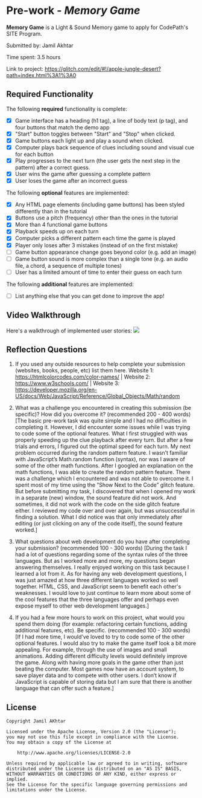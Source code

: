 # Pre-work - *Memory Game*

**Memory Game** is a Light & Sound Memory game to apply for CodePath's SITE Program. 

Submitted by: Jamil Akhtar

Time spent: 3.5 hours

Link to project: https://glitch.com/edit/#!/apple-jungle-desert?path=index.html%3A1%3A0

## Required Functionality

The following **required** functionality is complete:

* [x] Game interface has a heading (h1 tag), a line of body text (p tag), and four buttons that match the demo app
* [x] "Start" button toggles between "Start" and "Stop" when clicked. 
* [x] Game buttons each light up and play a sound when clicked. 
* [x] Computer plays back sequence of clues including sound and visual cue for each button
* [x] Play progresses to the next turn (the user gets the next step in the pattern) after a correct guess. 
* [x] User wins the game after guessing a complete pattern
* [x] User loses the game after an incorrect guess

The following **optional** features are implemented:

* [x] Any HTML page elements (including game buttons) has been styled differently than in the tutorial
* [x] Buttons use a pitch (frequency) other than the ones in the tutorial
* [x] More than 4 functional game buttons
* [x] Playback speeds up on each turn
* [x] Computer picks a different pattern each time the game is played
* [x] Player only loses after 3 mistakes (instead of on the first mistake)
* [ ] Game button appearance change goes beyond color (e.g. add an image)
* [ ] Game button sound is more complex than a single tone (e.g. an audio file, a chord, a sequence of multiple tones)
* [ ] User has a limited amount of time to enter their guess on each turn

The following **additional** features are implemented:

- [ ] List anything else that you can get done to improve the app!

## Video Walkthrough

Here's a walkthrough of implemented user stories:
![](https://i.imgur.com/LC7DRGk.gif)






## Reflection Questions
1. If you used any outside resources to help complete your submission (websites, books, people, etc) list them here. 
Website 1: https://htmlcolorcodes.com/color-names/ |
Website 2: https://www.w3schools.com/ |
Website 3: https://developer.mozilla.org/en-US/docs/Web/JavaScript/Reference/Global_Objects/Math/random

2. What was a challenge you encountered in creating this submission (be specific)? How did you overcome it? (recommended 200 - 400 words) 
[The basic pre-work task was quite simple and I had no difficulties in completing it. However, I did encounter some issues while I was trying to code some of the optional features. What I first struggled with was properly speeding up the clue playback after every turn. But after a few trials and errors, I figured out the optimal speed for each turn. My next problem occurred during the random pattern feature. I wasn’t familiar with JavaScript’s Math.random function (syntax), nor was I aware of some of the other math functions. After I googled an explanation on the math functions, I was able to create the random pattern feature. 
There was a challenge which I encountered and was not able to overcome it. I spent most of my time using the “Show Next to the Code” glitch feature. But before submitting my task, I discovered that when I opened my work in a separate (new) window, the sound feature did not work. And sometimes, it did not work with the code on the side glitch feature either. I reviewed my code over and over again, but was unsuccessful in finding a solution. What I did notice was that only immediately after editing (or just clicking on any of the code itself), the sound feature worked.] 


3. What questions about web development do you have after completing your submission? (recommended 100 - 300 words) 
[During the task I had a lot of questions regarding some of the syntax rules of the three languages. But as I worked more and more, my questions began answering themselves. I really enjoyed working on this task because I learned a lot from it. As for having any web development questions, I was just amazed at how three different languages worked so well together. HTML, CSS, and JavaScript seem to benefit each other's weaknesses. I would love to just continue to learn more about some of the cool features that the three languages offer and perhaps even expose myself to other web development languages.]

4. If you had a few more hours to work on this project, what would you spend them doing (for example: refactoring certain functions, adding additional features, etc). Be specific. (recommended 100 - 300 words) 
[If I had more time, I would’ve loved to try to code some of the other optional features. I would also try to make the game itself look a bit more appealing. For example, through the use of images and small animations. Adding different difficulty levels would definitely improve the game. Along with having more goals in the game other than just beating the computer. Most games now have an account system, to save player data and to compete with other users. I don’t know if JavaScript is capable of storing data but I am sure that there is another language that can offer such a feature.]



## License

    Copyright Jamil AKhtar

    Licensed under the Apache License, Version 2.0 (the "License");
    you may not use this file except in compliance with the License.
    You may obtain a copy of the License at

        http://www.apache.org/licenses/LICENSE-2.0

    Unless required by applicable law or agreed to in writing, software
    distributed under the License is distributed on an "AS IS" BASIS,
    WITHOUT WARRANTIES OR CONDITIONS OF ANY KIND, either express or implied.
    See the License for the specific language governing permissions and
    limitations under the License.